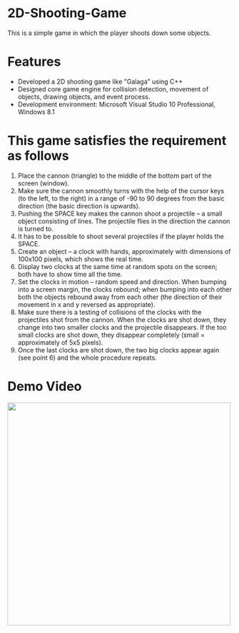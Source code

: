 # 2D-Shooting-Game
This is a simple game in which the player shoots down some objects.   

# Features

* Developed a 2D shooting game like "Galaga" using C++ 
* Designed core game engine for collision detection, movement of objects, drawing objects, and event process.
* Development environment: Microsoft Visual Studio 10 Professional, Windows 8.1


#  This game satisfies the requirement as follows 

1.  Place the cannon (triangle) to the middle of the bottom part of the screen (window).
2.  Make sure the cannon smoothly turns with the help of the cursor keys (to the left, to the right) in a range of -90 to 90 degrees from the basic direction (the basic direction is upwards).
3.  Pushing the SPACE key makes the cannon shoot a projectile – a small object consisting of lines. The projectile flies in the direction the cannon is turned to.
4.  It has to be possible to shoot several projectiles if the player holds the SPACE.
5.  Create an object – a clock with hands, approximately with dimensions of 100x100 pixels, which shows the real time.
6.  Display two clocks at the same time at random spots on the screen; both have to show time all the time.
7.  Set the clocks in motion – random speed and direction. When bumping into a screen margin, the clocks rebound; when bumping into each other both the objects rebound away from each other (the direction of their movement in x and y reversed as appropriate).
8.  Make sure there is a testing of collisions of the clocks with the projectiles shot from the cannon. When the clocks are shot down, they change into two smaller clocks and the projectile disappears. If the too small clocks are shot down, they disappear completely (small = approximately of 5x5 pixels).
9.  Once the last clocks are shot down, the two big clocks appear again (see point 6) and the whole procedure repeats.

# Demo Video
<img src="https://github.com/chc2212/2D-Shooting-Game/blob/master/demo.gif" width="500" align ="left">


